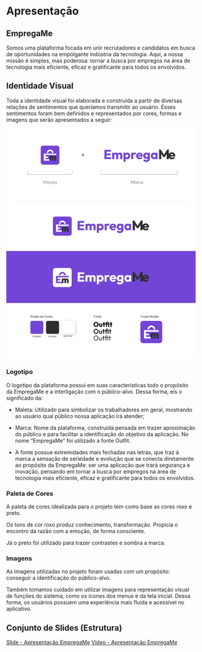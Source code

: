 # Apresentação

## EmpregaMe

Somos uma plataforma focada em unir recrutadores e candidatos em busca de oportunidades na empolgante indústria da tecnologia. Aqui, a nossa missão é simples, mas poderosa: tornar a busca por empregos na área de tecnologia mais eficiente, eficaz e gratificante para todos os envolvidos.

## Identidade Visual

Toda a identidade visual foi elaborada e construída a partir de diversas relações de sentimentos que queríamos transmitir ao usuário. Esses sentimentos foram bem definidos e representados por cores, formas e imagens que serão apresentados a seguir:

![Identidade PetsCar](/docs/img/identidade-empregame.png)

### Logotipo

O logotipo da plataforma possui em suas características todo o propósito da EmpregaMe e a interligação com o público-alvo. Dessa forma, eis o significado da:

- Maleta: Utilizado para simbolizar os trabalhadores em geral, mostrando ao usuário qual público nossa aplicação irá atender;

- Marca: Nome da plataforma, construída pensada em trazer aproximação do público e para facilitar a identificação do objetivo da aplicação. No nome “EmpregaMe” foi utilizado a fonte Outfit.

- A fonte possue extremidades mais fechadas nas letras, que traz à marca a sensação de seriedade e evolução que se conecta diretamente ao propósito da EmpregaMe: ser uma aplicação que trará segurança e inovação, pensando em tornar a busca por empregos na área de tecnologia mais eficiente, eficaz e gratificante para todos os envolvidos.

### Paleta de Cores

A paleta de cores idealizada para o projeto tem como base as cores roxo e preto.

Os tons de cor roxo produz conhecimento, transformação. Propicia o encontro da razão com a emoção, de forma consciente.

Já o preto foi utilizado para trazer contrastes e sombra a marca.

### Imagens

As imagens utilizadas no projeto foram usadas com um propósito: conseguir a identificação do público-alvo.

Também tomamos cuidado em utilizar imagens para representação visual de funções do sistema, como os ícones dos menus e da tela inicial. Dessa forma, os usuários possuem uma experiência mais fluida e acessível no aplicativo.

## Conjunto de Slides (Estrutura)

[Slide - Apresentação EmpregaMe](/presentation/EmpregaMe%20-%20Apresentação%20Slide.pdf)
[Vídeo - Apresentação EmpregaMe](/presentation/Vídeo%20de%20Apresentação%20-%20EmpregaMe.mp4)
